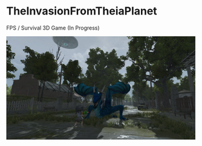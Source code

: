 # TheInvasionFromTheiaPlanet
FPS / Survival 3D Game (In Progress)

<img src="Images/Picture1.jpg" width="500">
